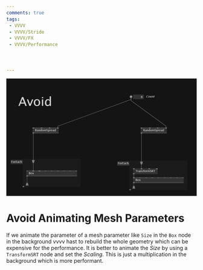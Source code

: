 ```yaml
---
comments: true
tags:
 - VVVV
 - VVVV/Stride
 - VVVV/FX
 - VVVV/Performance



---
```


![Avoid Animating Mesh Parameters](../img/AvoidAnimatingMeshParameters.png)

# Avoid Animating Mesh Parameters

If we animate the parameter of a mesh parameter like `Size` in the `Box` node in the background vvvv hast to rebuild the whole geometry which can be expensive for the performance.  It is better to animate the *Size* by using a `TransformSRT` node and set the *Scaling*. This is just a multiplication in the background which is more performant.